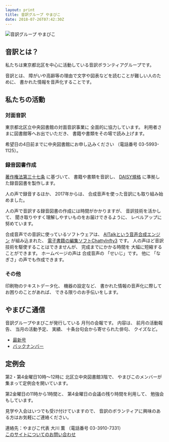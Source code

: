 ```yaml
---
layout: print
title: 音訳グループ やまびこ
date: 2018-07-26T07:42:30Z
---
```

<img class="fullw" src="media/index/logo-w2color.png" alt="音訳グループ やまびこ" />

## <span data-dur="2.968" data-begin="57.186" id="xmri_0013">音訳とは？</span>

<span data-dur="7.975" data-begin="60.154" id="xmri_0014">私たちは東京都北区を中心に活動している音訳ボランティアグループです。</span>

<span data-dur="1.436" data-begin="68.129" id="xmri_0015">音訳とは、</span>
<span data-dur="6.511" data-begin="69.565" id="xmri_0016">障がいや高齢等の理由で文字や図表などを読むことが難しい人のために、</span>
<span data-dur="5.13" data-begin="76.076" id="xmri_0017">書かれた情報を音声化することです。</span>

## <span data-dur="2.817" data-begin="81.206" id="xmri_0018">私たちの活動</span>


### <span data-dur="2.417" data-begin="84.023" id="xmri_0019">対面音訳</span>

<span data-dur="4.535" data-begin="86.440" id="xmri_001A">東京都北区立中央図書館の対面音訳事業に</span>
<span data-dur="4.013" data-begin="90.975" id="xmri_001B">全面的に協力しています。</span>
<span data-dur="3.263" data-begin="94.988" id="xmri_001C">利用者さまに図書館等へお出でいただき、</span>
<span data-dur="4.558" data-begin="98.251" id="xmri_001D">書籍や書類をその場で読み上げます。</span>

<span data-dur="4.613" data-begin="102.809" id="xmri_001E">希望日の4日前までに中央図書館にお申し込みください</span>
<span data-dur="1.627" data-begin="107.422" id="xmri_001F">（電話番号</span>
<span data-dur="5.176" data-begin="109.049" id="xmri_0020">03-5993-1125）。</span>

### <span data-dur="2.964" data-begin="114.225" id="xmri_0021">録音図書作成</span>

<span data-dur="2.858" data-begin="117.189" id="xmri_0022"><a href="http://elaws.e-gov.go.jp/search/elawsSearch/elaws_search/lsg0500/detail?lawId=345AC0000000048&openerCode=1" data-dur="1.782" data-begin="120.047" id="xmri_0023">著作権法第三十七条</a></span>
<span data-dur="1.601" data-begin="121.829" id="xmri_0024">に基づいて、</span>
<span data-dur="2.829" data-begin="123.430" id="xmri_0025">書籍や書類を音訳し、</span>
<span data-dur="1.612" data-begin="126.259" id="xmri_0026"><a href="http://www.dinf.ne.jp/doc/daisy/" data-dur="1.782" data-begin="127.871" id="xmri_0027">DAISY規格</a></span>
<span data-dur="4.997" data-begin="129.653" id="xmri_0028">に準拠した録音図書を製作します。</span>

<span data-dur="2.564" data-begin="134.650" id="xmri_0029">人の声で録音するほか、</span>
<span data-dur="2.268" data-begin="137.214" id="xmri_002A">2017年からは、</span>
<span data-dur="5.751" data-begin="139.482" id="xmri_002B">合成音声を使った音訳にも取り組み始めました。</span>

<span data-dur="5.76" data-begin="145.233" id="xmri_002C">人の声で音訳する録音図書の作成には時間がかかりますが、</span>
<span data-dur="2.211" data-begin="150.993" id="xmri_002D">音訳技術を活かして、</span>
<span data-dur="4.473" data-begin="153.204" id="xmri_002E">聞き取りやすく理解しやすいものをお届けできるように、</span>
<span data-dur="3.588" data-begin="157.677" id="xmri_002F">レベルアップに努めています。</span>

<span data-dur="4.311" data-begin="161.265" id="xmri_0030">合成音声での音訳に使っているソフトウェアは、</span>
<span data-dur="3.609" data-begin="165.576" id="xmri_0031"><a href="https://www.ai-j.jp/about/" data-dur="1.782" data-begin="169.185" id="xmri_0032">AITalkという音声合成エンジン</a></span>
<span data-dur="1.712" data-begin="170.967" id="xmri_0033">が組み込まれた、</span>
<span data-dur="4.305" data-begin="172.679" id="xmri_0034"><a href="http://www.sciaccess.net/jp/ChattyInfty/" data-dur="1.782" data-begin="176.984" id="xmri_0035">電子書籍の編集ソフトChattyInfty3</a></span>
<span data-dur="1.8" data-begin="178.766" id="xmri_0036">です。</span>
<span data-dur="4.566" data-begin="180.566" id="xmri_0037">人の声ほど音訳技術を駆使することはできませんが、</span>
<span data-dur="2.456" data-begin="185.132" id="xmri_0038">完成までにかかる時間を</span>
<span data-dur="3.676" data-begin="187.588" id="xmri_0039">大幅に短縮することができます。</span>
<span data-dur="1.857" data-begin="191.264" id="xmri_003A">ホームページの声は</span>
<span data-dur="1.832" data-begin="193.121" id="xmri_003B">合成音声の</span>
<span data-dur="2.161" data-begin="194.953" id="xmri_003C">「せいじ」です。</span>
<span data-dur="1.059" data-begin="197.114" id="xmri_003D">他に</span>
<span data-dur="4.114" data-begin="198.173" id="xmri_003E">「なぎさ」の声でも作成できます。</span>

### <span data-dur="2.067" data-begin="202.287" id="xmri_003F">その他</span>

<span data-dur="2.549" data-begin="204.354" id="xmri_0040">印刷物のテキストデータ化、</span>
<span data-dur="1.763" data-begin="206.903" id="xmri_0041">機器の設定など、</span>
<span data-dur="4.612" data-begin="208.666" id="xmri_0042">書かれた情報の音声化に際してお困りのことがあれば、</span>
<span data-dur="4.329" data-begin="213.278" id="xmri_0043">できる限りのお手伝いをします。</span>

## <span data-dur="2.598" data-begin="217.607" id="xmri_0044">やまびこ通信</span>

<span data-dur="3.126" data-begin="220.205" id="xmri_0045">音訳グループやまびこが発行している</span>
<span data-dur="3.41" data-begin="223.331" id="xmri_0046">月刊の会報です。</span>
<span data-dur="1.295" data-begin="226.741" id="xmri_0047">内容は、</span>
<span data-dur="2.322" data-begin="228.036" id="xmri_0048">前月の活動報告、</span>
<span data-dur="2.144" data-begin="230.358" id="xmri_0049">当月の活動予定、</span>
<span data-dur="1.319" data-begin="232.502" id="xmri_004A">実績、</span>
<span data-dur="3.003" data-begin="233.821" id="xmri_004B">十条台句会から寄せられた俳句、</span>
<span data-dur="2.48" data-begin="236.824" id="xmri_004C">クイズなど。</span>

- <span data-dur="1.46" data-begin="239.304" id="xmri_004D"><a href="tusin201807.html" data-dur="2.282" data-begin="240.764" id="xmri_004E">最新号</a></span>
- <span data-dur="1.634" data-begin="243.046" id="xmri_004F"><a href="bn.html" data-dur="2.632" data-begin="244.680" id="xmri_0050">バックナンバー</a></span>

## <span data-dur="2.122" data-begin="247.312" id="xmri_0051">定例会</span>

<span data-dur="4.205" data-begin="249.434" id="xmri_0052">第2・第4金曜日10時～12時に</span>
<span data-dur="3.265" data-begin="253.639" id="xmri_0053">北区立中央図書館3階で、</span>
<span data-dur="5.677" data-begin="256.904" id="xmri_0054">やまびこのメンバーが集まって定例会を開いています。</span>

<span data-dur="3.785" data-begin="262.581" id="xmri_0055">第2金曜日の11時から1時間と、</span>
<span data-dur="3.972" data-begin="266.366" id="xmri_0056">第4金曜日の会議の残り時間を利用して、</span>
<span data-dur="3.509" data-begin="270.338" id="xmri_0057">勉強会もしています。</span>

<span data-dur="3.969" data-begin="273.847" id="xmri_0058">見学や入会はいつでも受け付けていますので、</span>
<span data-dur="6.458" data-begin="277.816" id="xmri_0059">音訳のボランティアに興味のある方はお気軽にご連絡ください。</span>

<span data-dur="4.057" data-begin="284.274" id="xmri_005A">連絡先：やまびこ代表 大川 薫</span>
<span data-dur="1.627" data-begin="288.331" id="xmri_005B">（電話番号</span>
<span data-dur="4.769" data-begin="289.958" id="xmri_005C">03-3910-7331）</span>  
<span data-dur="2.728" data-begin="294.727" id="xmri_005D"><a href="mailto:ymbk2016ml@gmail.com?Subject=やまびこウェブサイトについて" data-dur="2.632" data-begin="297.455" id="xmri_005E">このサイトについてのお問い合わせ</a></span>

<!--span data-dur="4.995" data-begin="300.087" id="xmri_005F">以上でこのページの読み上げは終わりです。</span-->

<span data-dur="1.15" data-begin="305.082" id="xmri_0060"></span>
